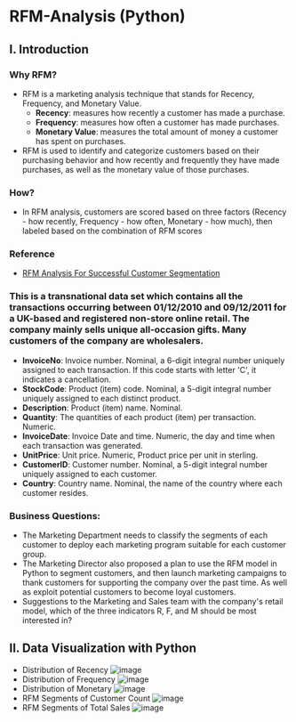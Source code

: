 # RFM-Analysis (Python)
## I. Introduction
### Why RFM?
- RFM is a marketing analysis technique that stands for Recency, Frequency, and Monetary Value.
  - **Recency**: measures how recently a customer has made a purchase.
  - **Frequency**: measures how often a customer has made purchases.
  - **Monetary Value**: measures the total amount of money a customer has spent on purchases.
- RFM is used to identify and categorize customers based on their purchasing behavior and how recently and frequently they have made purchases, as well as the monetary value of those purchases.
### How?
- In RFM analysis, customers are scored based on three factors (Recency - how recently, Frequency - how often, Monetary - how much), then labeled based on the combination of RFM scores
### Reference
- [RFM Analysis For Successful Customer Segmentation](https://www.putler.com/rfm-analysis)

### This is a transnational data set which contains all the transactions occurring between 01/12/2010 and 09/12/2011 for a UK-based and registered non-store online retail. The company mainly sells unique all-occasion gifts. Many customers of the company are wholesalers.

- **InvoiceNo**: Invoice number. Nominal, a 6-digit integral number uniquely assigned to each transaction. If this code starts with letter 'C', it indicates a cancellation.
- **StockCode**: Product (item) code. Nominal, a 5-digit integral number uniquely assigned to each distinct product.
- **Description**: Product (item) name. Nominal.
- **Quantity**: The quantities of each product (item) per transaction. Numeric.
- **InvoiceDate**: Invoice Date and time. Numeric, the day and time when each transaction was generated.
- **UnitPrice**: Unit price. Numeric, Product price per unit in sterling.
- **CustomerID**: Customer number. Nominal, a 5-digit integral number uniquely assigned to each customer.
- **Country**: Country name. Nominal, the name of the country where each customer resides.

### Business Questions:
- The Marketing Department needs to classify the segments of each customer to deploy each marketing program suitable for each customer group.
- The Marketing Director also proposed a plan to use the RFM model in Python to segment customers, and then launch marketing campaigns to thank customers for supporting the company over the past time. As well as exploit potential customers to become loyal customers.
- Suggestions to the Marketing and Sales team with the company's retail model, which of the three indicators R, F, and M should be most interested in?

## II. Data Visualization with Python
* Distribution of Recency
![image](https://github.com/user-attachments/assets/052433e6-a109-4d1d-af83-f3ae41de6584)
* Distribution of Frequency
![image](https://github.com/user-attachments/assets/84704d8f-fef2-4450-bc5a-b9c4f87b77bc)
* Distribution of Monetary
![image](https://github.com/user-attachments/assets/f6644b1e-6ad0-4488-805f-9d9eb7f4f03e)
* RFM Segments of Customer Count
![image](https://github.com/user-attachments/assets/603fc638-dcf6-47bd-9bef-1207b6daa2eb)
* RFM Segments of Total Sales
![image](https://github.com/user-attachments/assets/6b423a20-6b86-4e93-8422-7dd3927a5a65)




